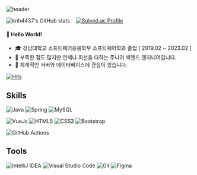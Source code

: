![header](https://capsule-render.vercel.app/api?type=waving&color=timeAuto&&theme=tokyonight&section=header&height=250&animation=fadeIn&text=knh4437&desc=NaHyun%20Kim&descAlignY=70)

![knh4437's GitHub stats](https://github-readme-stats.vercel.app/api?username=knh4437&count_private=true&show_icons=true&theme=tokyonight)
&nbsp;&nbsp;
[![Solved.ac Profile](http://mazassumnida.wtf/api/v2/generate_badge?boj=knh4437)](https://solved.ac/knh4437/)

#### :wave: Hello World!
- :mortar_board: 강남대학교 소프트웨어응용학부 소프트웨어학과 졸업 [ 2019.02 ~ 2023.02 ]
- 🌱 부족한 점도 많지만 언제나 최선을 다하는 주니어 백엔드 엔지니어입니다.
- 📓 체계적인 서버와 데이터베이스에 관심이 있습니다.

[![Hits](https://hits.seeyoufarm.com/api/count/incr/badge.svg?url=https%3A%2F%2Fgithub.com%2Fknh4437&count_bg=%23628FDA&title_bg=%23555555&icon=github.svg&icon_color=%23E7E7E7&title=hits&edge_flat=false)](https://hits.seeyoufarm.com)

Skills
-------------
![Java](https://img.shields.io/badge/Java-007396.svg?&style=for-the-badge&logo=OpenJDK&logoColor=white)
![Spring](https://img.shields.io/badge/Spring-6DB33F.svg?&style=for-the-badge&logo=Spring&logoColor=white)
![MySQL](https://img.shields.io/badge/MySQL-4479A1.svg?&style=for-the-badge&logo=MySQL&logoColor=white)

![VueJs](https://img.shields.io/badge/VueJs-4FC08D.svg?&style=for-the-badge&logo=Vue.js&logoColor=white)
![HTML5](https://img.shields.io/badge/HTML5-E34F26.svg?&style=for-the-badge&logo=HTML5&logoColor=white)
![CSS3](https://img.shields.io/badge/CSS3-1572B6.svg?&style=for-the-badge&logo=CSS3&logoColor=white)
![Bootstrap](https://img.shields.io/badge/Bootstrap-7952B3.svg?&style=for-the-badge&logo=Bootstrap&logoColor=white)

![GitHub Actions](https://img.shields.io/badge/GitHub%20Actions-FC6D26.svg?&style=for-the-badge&logo=GitHubActions&logoColor=white)

Tools
--------
![IntelliJ IDEA](https://img.shields.io/badge/IntelliJ%20IDEA-000000.svg?&style=for-the-badge&logo=IntelliJIDEA&logoColor=white)
![Visual Studio Code](https://img.shields.io/badge/Visual%20Studio%20Code-007ACC.svg?&style=for-the-badge&logo=VisualStudioCode&logoColor=white)
![Git](https://img.shields.io/badge/Git-F05032.svg?&style=for-the-badge&logo=Git&logoColor=white)
![Figma](https://img.shields.io/badge/Figma-F24E1E.svg?&style=for-the-badge&logo=Figma&logoColor=white)

